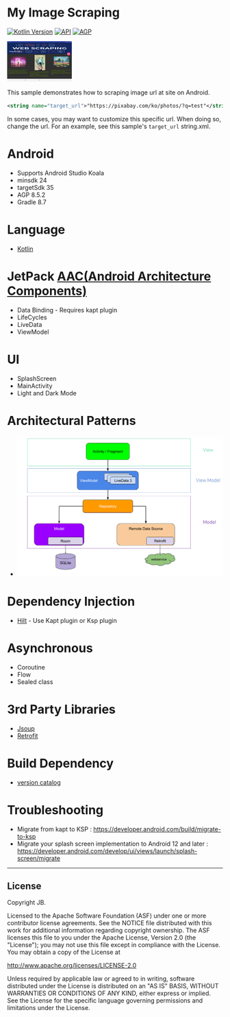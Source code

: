 <h1>My Image Scraping</h1>

<p>
  <a href="https://kotlinlang.org"><img alt="Kotlin Version" src="https://img.shields.io/badge/Kotlin-1.9.22-blueviolet.svg?style=flat"/></a>
  <a href="https://android-arsenal.com/api?level=24"><img alt="API" src="https://img.shields.io/badge/API-24%2B-brightgreen.svg?style=flat"/></a>
  <a href="https://developer.android.com/studio/releases/gradle-plugin"><img alt="AGP" src="https://img.shields.io/badge/AGP-8.5.2-blue?style=flat"/></a>
</p>

<img src="/screen/main.png" width="30%" height="30%" title="main" alt="main"/>

This sample demonstrates how to scraping image url at site on Android.

```xml
<string name="target_url">"https://pixabay.com/ko/photos/?q=test"</string>
```

In some cases, you may want to customize this specific url. When doing so, change the url.
For an example, see this sample's `target_url` string.xml.

# Android

- Supports Android Studio Koala
- minsdk 24
- targetSdk 35
- AGP 8.5.2
- Gradle 8.7


# Language

- [Kotlin](https://kotlinlang.org)


# JetPack [AAC(Android Architecture Components)](https://blog.naver.com/dev2jb/223230422126)

- Data Binding - Requires kapt plugin
- LifeCycles
- LiveData
- ViewModel


# UI

- SplashScreen
- MainActivity
- Light and Dark Mode

# Architectural Patterns

- ![MVVM](/screen/mvvm.png)


# Dependency Injection

- [Hilt](https://developer.android.com/training/dependency-injection/hilt-android) - Use Kapt plugin or Ksp plugin


# Asynchronous

- Coroutine
- Flow
- Sealed class


# 3rd Party Libraries

- [Jsoup](https://github.com/jhy/jsoup)
- [Retrofit](https://github.com/square/retrofit)


# Build Dependency

- [version catalog](https://developer.android.com/build/migrate-to-catalogs)


# Troubleshooting
- Migrate from kapt to KSP : https://developer.android.com/build/migrate-to-ksp
- Migrate your splash screen implementation to Android 12 and later : https://developer.android.com/develop/ui/views/launch/splash-screen/migrate


****
License
-------

Copyright JB.

Licensed to the Apache Software Foundation (ASF) under one or more contributor
license agreements.  See the NOTICE file distributed with this work for
additional information regarding copyright ownership.  The ASF licenses this
file to you under the Apache License, Version 2.0 (the "License"); you may not
use this file except in compliance with the License.  You may obtain a copy of
the License at

http://www.apache.org/licenses/LICENSE-2.0

Unless required by applicable law or agreed to in writing, software
distributed under the License is distributed on an "AS IS" BASIS, WITHOUT
WARRANTIES OR CONDITIONS OF ANY KIND, either express or implied.  See the
License for the specific language governing permissions and limitations under
the License.